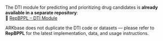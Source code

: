 The DTI module for predicting and prioritizing drug candidates is **already available in a separate repository**:  
🔗 [RepBPPL – DTI Module](https://github.com/AB-DataScienceLab/RepBPPL)

ARKbase does not duplicate the DTI code or datasets — please refer to **RepBPPL** for the latest implementation, data, and usage instructions.
